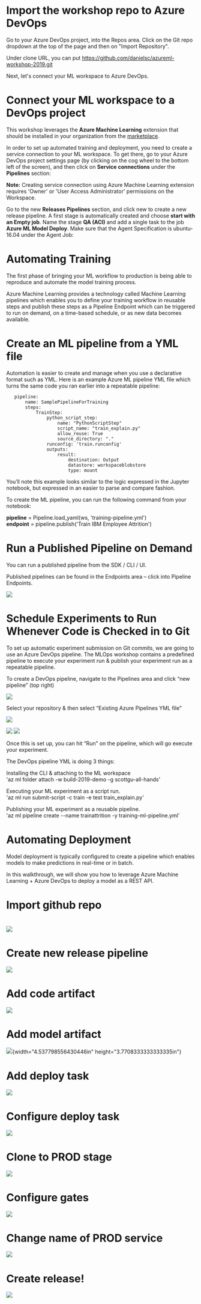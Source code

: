 Import the workshop repo to Azure DevOps
========================================
Go to your Azure DevOps project, into the Repos area.
Click on the Git repo dropdown at the top of the page and then on "Import Repository".

Under clone URL, you can put https://github.com/danielsc/azureml-workshop-2019.git

Next, let's connect your ML workspace to Azure DevOps.

Connect your ML workspace to a DevOps project
=============================================


This workshop leverages the **Azure Machine Learning** extension that should be installed in your organization from the [marketplace](https://marketplace.visualstudio.com/items?itemName=ms-air-aiagility.vss-services-azureml).

In order to set up automated training and deployment, you need to create a service connection to your ML workspace. To get there, go to your Azure DevOps project settings page (by clicking on the cog wheel to the bottom left of the screen), and then click on **Service connections** under the **Pipelines** section:

**Note:** Creating service connection using Azure Machine Learning extension requires 'Owner' or 'User Access Administrator' permissions on the Workspace.

Go to the new **Releases Pipelines** section, and click new to create a new release pipeline. A first stage is automatically created and choose **start with an Empty job**. Name the stage **QA (ACI)** and add a single task to the job **Azure ML Model Deploy**. Make sure that the Agent Specification is ubuntu-16.04 under the Agent Job: 

Automating Training
===================

The first phase of bringing your ML workflow to production is being able
to reproduce and automate the model training process.

Azure Machine Learning provides a technology called Machine Learning
pipelines which enables you to define your training workflow in reusable
steps and publish these steps as a Pipeline Endpoint which can be
triggered to run on demand, on a time-based schedule, or as new data
becomes available.

Create an ML pipeline from a YML file
=====================================

Automation is easier to create and manage when you use a declarative
format such as YML. Here is an example Azure ML pipeline YML file which
turns the same code you ran earlier into a repeatable pipeline:

```
   pipeline:
       name: SamplePipelineForTraining
       steps:
           TrainStep:
               python_script_step:
                   name: "PythonScriptStep"
                   script_name: "train_explain.py"
                   allow_reuse: True
                   source_directory: "."
               runconfig: 'train.runconfig'
               outputs:
                   result:
                       destination: Output
                       datastore: workspaceblobstore
                       type: mount
```

You’ll note this example looks similar to the logic expressed in the
Jupyter notebook, but expressed in an easier to parse and compare
fashion.

To create the ML pipeline, you can run the following command from your
notebook:

**pipeline** = Pipeline.load\_yaml(ws, 'training-pipeline.yml')\
**endpoint** = pipeline.publish('Train IBM Employee Attrition')

Run a Published Pipeline on Demand
==================================

You can run a published pipeline from the SDK / CLI / UI.

Published pipelines can be found in the Endpoints area – click into
Pipeline Endpoints.

![](media/image1.png)

Schedule Experiments to Run Whenever Code is Checked in to Git
==============================================================

To set up automatic experiment submission on Git commits, we are going
to use an Azure DevOps pipeline. The MLOps workshop contains a
predefined pipeline to execute your experiment run & publish your
experiment run as a repeatable pipeline.

To create a DevOps pipeline, navigate to the Pipelines area and click
“new pipeline” (top right)

![](media/image2.png)

Select your repository & then select “Existing Azure Pipelines YML file”

![](media/image3.png)

![](media/image4.png)
![](media/image5.png)

Once this is set up, you can hit “Run” on the pipeline, which will go
execute your experiment.

The DevOps pipeline YML is doing 3 things:

Installing the CLI & attaching to the ML workspace\
'az ml folder attach -w build-2019-demo -g scottgu-all-hands'

Executing your ML experiment as a script run.\
'az ml run submit-script -c train -e test train\_explain.py'

Publishing your ML experiment as a reusable pipeline.\
'az ml pipeline create --name trainattrition -y
training-ml-pipeline.yml'

Automating Deployment
=====================

Model deployment is typically configured to create a pipeline which
enables models to make predictions in real-time or in batch.

In this walkthrough, we will show you how to leverage Azure Machine
Learning + Azure DevOps to deploy a model as a REST API.

Import github repo
==================

![](media/image6.png)
=====================================================================================

Create new release pipeline
===========================

![](media/image7.png)

Add code artifact
=================

![](media/image8.png)

Add model artifact
==================

![](media/image9.png){width="4.537798556430446in"
height="3.7708333333333335in"}

Add deploy task
===============

![](media/image10.png)

Configure deploy task
=====================

![](media/image11.png)

Clone to PROD stage
===================

![](media/image12.png)

Configure gates
===============

![](media/image13.png)

Change name of PROD service
===========================

![](media/image14.png)

Create release!
===============

![](media/image15.png)
